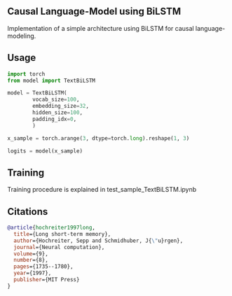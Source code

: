 ## Causal Language-Model using BiLSTM

Implementation of a simple architecture using BiLSTM for causal language-modeling.

## Usage

```python
import torch
from model import TextBiLSTM

model = TextBiLSTM(
        vocab_size=100,
        embedding_size=32,
        hidden_size=100,
        padding_idx=0,
        )

x_sample = torch.arange(3, dtype=torch.long).reshape(1, 3)

logits = model(x_sample)
```

## Training

Training procedure is explained in test_sample_TextBiLSTM.ipynb

## Citations

```bibtex
@article{hochreiter1997long,
  title={Long short-term memory},
  author={Hochreiter, Sepp and Schmidhuber, J{\"u}rgen},
  journal={Neural computation},
  volume={9},
  number={8},
  pages={1735--1780},
  year={1997},
  publisher={MIT Press}
}
```
